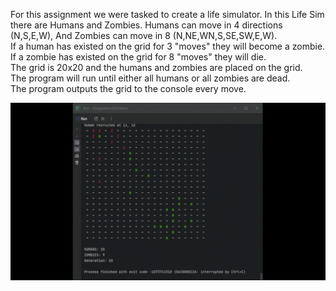 For this assignment we were tasked to create a life simulator.
In this Life Sim there are Humans and Zombies. Humans can move in 4 directions (N,S,E,W), And Zombies can move in 8 (N,NE,WN,S,SE,SW,E,W).<br>
If a human has existed on the grid for 3 "moves" they will become a zombie. If a zombie has existed on the grid for 8 "moves" they will die.<br>
The grid is 20x20 and the humans and zombies are placed on the grid.<br>
The program will run until either all humans or all zombies are dead.<br>
The program outputs the grid to the console every move.

![Gif of Result of ](https://github.com/WilsonBakerW0441287/ExperienceEvidence/blob/main/HumanZombieSim%28C%2B%2B%29/Images/ZombiesVSHumans.gif)